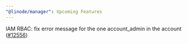 ```yaml
---
"@linode/manager": Upcoming Features
---
```


IAM RBAC: fix error message for the one account_admin in the account ([#12556](https://github.com/linode/manager/pull/12556))
